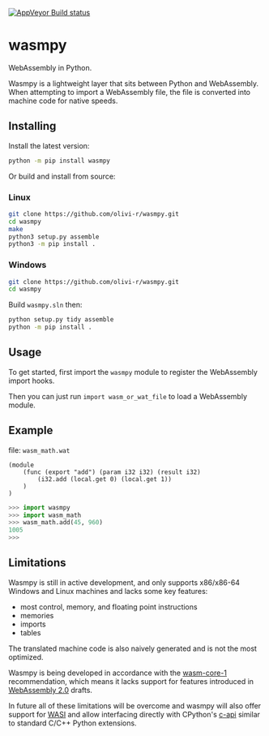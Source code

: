 [![AppVeyor Build status](https://ci.appveyor.com/api/projects/status/6jo7yag38m5ilv6h?svg=true)](https://ci.appveyor.com/project/olivi-r/wasmpy)

# wasmpy
WebAssembly in Python.

Wasmpy is a lightweight layer that sits between Python and WebAssembly. When attempting to import a WebAssembly file, the file is converted into machine code for native speeds.

## Installing
Install the latest version:

```sh
python -m pip install wasmpy
```

Or build and install from source:

### Linux
```sh
git clone https://github.com/olivi-r/wasmpy.git
cd wasmpy
make
python3 setup.py assemble
python3 -m pip install .
```

### Windows
```sh
git clone https://github.com/olivi-r/wasmpy.git
cd wasmpy
```
Build `wasmpy.sln` then:
```sh
python setup.py tidy assemble
python -m pip install .
```

## Usage
To get started, first import the `wasmpy` module to register the WebAssembly import hooks.

Then you can just run `import wasm_or_wat_file` to load a WebAssembly module.

## Example
file: `wasm_math.wat`
```webassembly
(module
    (func (export "add") (param i32 i32) (result i32)
        (i32.add (local.get 0) (local.get 1))
    )
)
```

```python
>>> import wasmpy
>>> import wasm_math
>>> wasm_math.add(45, 960)
1005
>>>
```

## Limitations
Wasmpy is still in active development, and only supports x86/x86-64 Windows and Linux machines and lacks some key features:
- most control, memory, and floating point instructions
- memories
- imports
- tables

The translated machine code is also naively generated and is not the most optimized.

Wasmpy is being developed in accordance with the [wasm-core-1](https://w3.org/TR/wasm-core-1) recommendation, which means it lacks support for features introduced in [WebAssembly 2.0](https://webassembly.github.io/spec/core) drafts.

In future all of these limitations will be overcome and wasmpy will also offer support for [WASI](https://wasi.dev) and allow interfacing directly with CPython's [c-api](https://docs.python.org/3/c-api) similar to standard C/C++ Python extensions.
